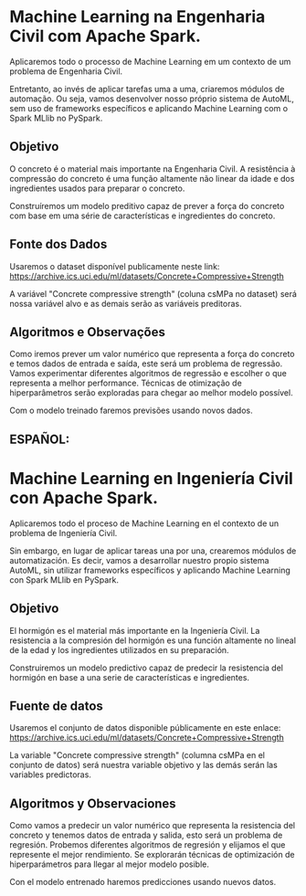 # Machine Learning na Engenharia Civil com Apache Spark.
Aplicaremos todo o processo de Machine Learning em um contexto de um problema de Engenharia Civil.

Entretanto, ao invés de aplicar tarefas uma a uma, criaremos módulos de automação. Ou seja, vamos desenvolver nosso próprio sistema de AutoML, sem uso de frameworks específicos e aplicando Machine Learning com o Spark MLlib no PySpark.

## Objetivo
O concreto é o material mais importante na Engenharia Civil. A resistência à compressão do concreto é uma função altamente não linear da idade e dos ingredientes usados para preparar o concreto.

Construíremos um modelo preditivo capaz de prever a força do concreto com base em uma série de características e ingredientes do concreto.

## Fonte dos Dados
Usaremos o dataset disponível publicamente neste link: https://archive.ics.uci.edu/ml/datasets/Concrete+Compressive+Strength

A variável "Concrete compressive strength" (coluna csMPa no dataset) será nossa variável alvo e as demais serão as variáveis preditoras.

## Algoritmos e Observações
Como iremos prever um valor numérico que representa a força do concreto e temos dados de entrada e saída, este será um problema de regressão. Vamos experimentar diferentes algoritmos de regressão e escolher o que representa a melhor performance. Técnicas de otimização de hiperparâmetros serão exploradas para chegar ao melhor modelo possível.

Com o modelo treinado faremos previsões usando novos dados.

## ESPAÑOL: 

# Machine Learning en Ingeniería Civil con Apache Spark.
Aplicaremos todo el proceso de Machine Learning en el contexto de un problema de Ingeniería Civil.

Sin embargo, en lugar de aplicar tareas una por una, crearemos módulos de automatización. Es decir, vamos a desarrollar nuestro propio sistema AutoML, sin utilizar frameworks específicos y aplicando Machine Learning con Spark MLlib en PySpark.

## Objetivo
El hormigón es el material más importante en la Ingeniería Civil. La resistencia a la compresión del hormigón es una función altamente no lineal de la edad y los ingredientes utilizados en su preparación.

Construiremos un modelo predictivo capaz de predecir la resistencia del hormigón en base a una serie de características e ingredientes.

## Fuente de datos
Usaremos el conjunto de datos disponible públicamente en este enlace:  https://archive.ics.uci.edu/ml/datasets/Concrete+Compressive+Strength

La variable "Concrete compressive strength" (columna csMPa en el conjunto de datos) será nuestra variable objetivo y las demás serán las variables predictoras.

## Algoritmos y Observaciones
Como vamos a predecir un valor numérico que representa la resistencia del concreto y tenemos datos de entrada y salida, esto será un problema de regresión. Probemos diferentes algoritmos de regresión y elijamos el que represente el mejor rendimiento. Se explorarán técnicas de optimización de hiperparámetros para llegar al mejor modelo posible.

Con el modelo entrenado haremos predicciones usando nuevos datos.
